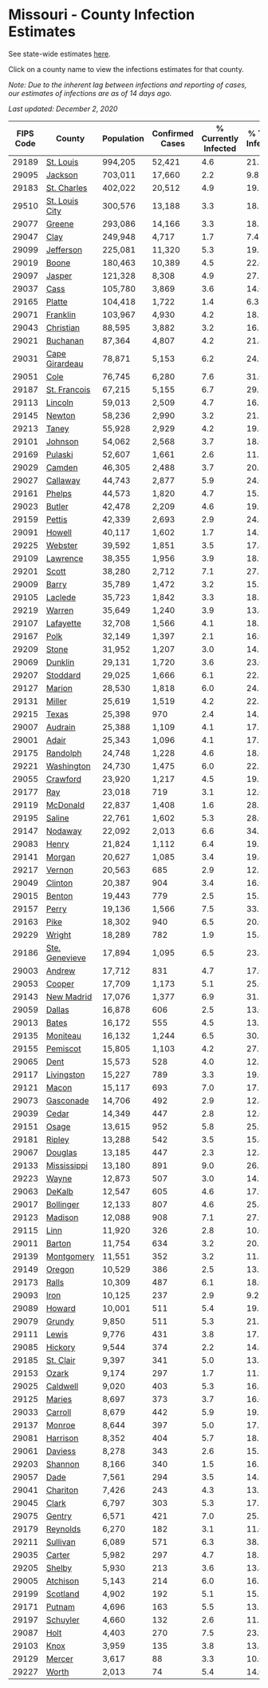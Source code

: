 # Missouri - County Infection Estimates

See state-wide estimates [here](/infections/us-mo).

Click on a county name to view the infections estimates for that county.

*Note: Due to the inherent lag between infections and reporting of cases, our estimates of infections are as of 14 days ago.*

*Last updated: December 2, 2020*

|   FIPS Code |                           County |   Population |   Confirmed Cases |   % Currently Infected |   % Total Infected |
|-------------|----------------------------------|--------------|-------------------|------------------------|--------------------|
|       29189 |           [St. Louis](st.-louis) |      994,205 |            52,421 |                    4.6 |               21.2 |
|       29095 |               [Jackson](jackson) |      703,011 |            17,660 |                    2.2 |                9.8 |
|       29183 |       [St. Charles](st.-charles) |      402,022 |            20,512 |                    4.9 |               19.7 |
|       29510 | [St. Louis City](st.-louis-city) |      300,576 |            13,188 |                    3.3 |               18.2 |
|       29077 |                 [Greene](greene) |      293,086 |            14,166 |                    3.3 |               18.1 |
|       29047 |                     [Clay](clay) |      249,948 |             4,717 |                    1.7 |                7.4 |
|       29099 |           [Jefferson](jefferson) |      225,081 |            11,320 |                    5.3 |               19.3 |
|       29019 |                   [Boone](boone) |      180,463 |            10,389 |                    4.5 |               22.6 |
|       29097 |                 [Jasper](jasper) |      121,328 |             8,308 |                    4.9 |               27.1 |
|       29037 |                     [Cass](cass) |      105,780 |             3,869 |                    3.6 |               14.0 |
|       29165 |                 [Platte](platte) |      104,418 |             1,722 |                    1.4 |                6.3 |
|       29071 |             [Franklin](franklin) |      103,967 |             4,930 |                    4.2 |               18.1 |
|       29043 |           [Christian](christian) |       88,595 |             3,882 |                    3.2 |               16.1 |
|       29021 |             [Buchanan](buchanan) |       87,364 |             4,807 |                    4.2 |               21.4 |
|       29031 | [Cape Girardeau](cape-girardeau) |       78,871 |             5,153 |                    6.2 |               24.9 |
|       29051 |                     [Cole](cole) |       76,745 |             6,280 |                    7.6 |               31.0 |
|       29187 |     [St. Francois](st.-francois) |       67,215 |             5,155 |                    6.7 |               29.2 |
|       29113 |               [Lincoln](lincoln) |       59,013 |             2,509 |                    4.7 |               16.5 |
|       29145 |                 [Newton](newton) |       58,236 |             2,990 |                    3.2 |               21.1 |
|       29213 |                   [Taney](taney) |       55,928 |             2,929 |                    4.2 |               19.8 |
|       29101 |               [Johnson](johnson) |       54,062 |             2,568 |                    3.7 |               18.6 |
|       29169 |               [Pulaski](pulaski) |       52,607 |             1,661 |                    2.6 |               11.7 |
|       29029 |                 [Camden](camden) |       46,305 |             2,488 |                    3.7 |               20.3 |
|       29027 |             [Callaway](callaway) |       44,743 |             2,877 |                    5.9 |               24.6 |
|       29161 |                 [Phelps](phelps) |       44,573 |             1,820 |                    4.7 |               15.1 |
|       29023 |                 [Butler](butler) |       42,478 |             2,209 |                    4.6 |               19.7 |
|       29159 |                 [Pettis](pettis) |       42,339 |             2,693 |                    2.9 |               24.8 |
|       29091 |                 [Howell](howell) |       40,117 |             1,602 |                    1.7 |               14.9 |
|       29225 |               [Webster](webster) |       39,592 |             1,851 |                    3.5 |               17.4 |
|       29109 |             [Lawrence](lawrence) |       38,355 |             1,956 |                    3.9 |               18.9 |
|       29201 |                   [Scott](scott) |       38,280 |             2,712 |                    7.1 |               27.5 |
|       29009 |                   [Barry](barry) |       35,789 |             1,472 |                    3.2 |               15.9 |
|       29105 |               [Laclede](laclede) |       35,723 |             1,842 |                    3.3 |               18.8 |
|       29219 |                 [Warren](warren) |       35,649 |             1,240 |                    3.9 |               13.4 |
|       29107 |           [Lafayette](lafayette) |       32,708 |             1,566 |                    4.1 |               18.2 |
|       29167 |                     [Polk](polk) |       32,149 |             1,397 |                    2.1 |               16.0 |
|       29209 |                   [Stone](stone) |       31,952 |             1,207 |                    3.0 |               14.2 |
|       29069 |               [Dunklin](dunklin) |       29,131 |             1,720 |                    3.6 |               23.0 |
|       29207 |             [Stoddard](stoddard) |       29,025 |             1,666 |                    6.1 |               22.2 |
|       29127 |                 [Marion](marion) |       28,530 |             1,818 |                    6.0 |               24.3 |
|       29131 |                 [Miller](miller) |       25,619 |             1,519 |                    4.2 |               22.2 |
|       29215 |                   [Texas](texas) |       25,398 |               970 |                    2.4 |               14.2 |
|       29007 |               [Audrain](audrain) |       25,388 |             1,109 |                    4.1 |               17.1 |
|       29001 |                   [Adair](adair) |       25,343 |             1,096 |                    4.1 |               17.2 |
|       29175 |             [Randolph](randolph) |       24,748 |             1,228 |                    4.6 |               18.6 |
|       29221 |         [Washington](washington) |       24,730 |             1,475 |                    6.0 |               22.5 |
|       29055 |             [Crawford](crawford) |       23,920 |             1,217 |                    4.5 |               19.1 |
|       29177 |                       [Ray](ray) |       23,018 |               719 |                    3.1 |               12.0 |
|       29119 |             [McDonald](mcdonald) |       22,837 |             1,408 |                    1.6 |               28.2 |
|       29195 |                 [Saline](saline) |       22,761 |             1,602 |                    5.3 |               28.6 |
|       29147 |               [Nodaway](nodaway) |       22,092 |             2,013 |                    6.6 |               34.7 |
|       29083 |                   [Henry](henry) |       21,824 |             1,112 |                    6.4 |               19.7 |
|       29141 |                 [Morgan](morgan) |       20,627 |             1,085 |                    3.4 |               19.4 |
|       29217 |                 [Vernon](vernon) |       20,563 |               685 |                    2.9 |               12.7 |
|       29049 |               [Clinton](clinton) |       20,387 |               904 |                    3.4 |               16.6 |
|       29015 |                 [Benton](benton) |       19,443 |               779 |                    2.5 |               15.1 |
|       29157 |                   [Perry](perry) |       19,136 |             1,566 |                    7.5 |               33.1 |
|       29163 |                     [Pike](pike) |       18,302 |               940 |                    6.5 |               20.0 |
|       29229 |                 [Wright](wright) |       18,289 |               782 |                    1.9 |               15.4 |
|       29186 | [Ste. Genevieve](ste.-genevieve) |       17,894 |             1,095 |                    6.5 |               23.4 |
|       29003 |                 [Andrew](andrew) |       17,712 |               831 |                    4.7 |               17.6 |
|       29053 |                 [Cooper](cooper) |       17,709 |             1,173 |                    5.1 |               25.6 |
|       29143 |         [New Madrid](new-madrid) |       17,076 |             1,377 |                    6.9 |               31.1 |
|       29059 |                 [Dallas](dallas) |       16,878 |               606 |                    2.5 |               13.6 |
|       29013 |                   [Bates](bates) |       16,172 |               555 |                    4.5 |               13.1 |
|       29135 |             [Moniteau](moniteau) |       16,132 |             1,244 |                    6.5 |               30.3 |
|       29155 |             [Pemiscot](pemiscot) |       15,805 |             1,103 |                    4.2 |               27.2 |
|       29065 |                     [Dent](dent) |       15,573 |               528 |                    4.0 |               12.5 |
|       29117 |         [Livingston](livingston) |       15,227 |               789 |                    3.3 |               19.6 |
|       29121 |                   [Macon](macon) |       15,117 |               693 |                    7.0 |               17.7 |
|       29073 |           [Gasconade](gasconade) |       14,706 |               492 |                    2.9 |               12.4 |
|       29039 |                   [Cedar](cedar) |       14,349 |               447 |                    2.8 |               12.0 |
|       29151 |                   [Osage](osage) |       13,615 |               952 |                    5.8 |               25.9 |
|       29181 |                 [Ripley](ripley) |       13,288 |               542 |                    3.5 |               15.4 |
|       29067 |               [Douglas](douglas) |       13,185 |               447 |                    2.3 |               12.4 |
|       29133 |       [Mississippi](mississippi) |       13,180 |               891 |                    9.0 |               26.5 |
|       29223 |                   [Wayne](wayne) |       12,873 |               507 |                    3.0 |               14.5 |
|       29063 |                 [DeKalb](dekalb) |       12,547 |               605 |                    4.6 |               17.9 |
|       29017 |           [Bollinger](bollinger) |       12,133 |               807 |                    4.6 |               25.4 |
|       29123 |               [Madison](madison) |       12,088 |               908 |                    7.1 |               27.9 |
|       29115 |                     [Linn](linn) |       11,920 |               326 |                    2.8 |               10.6 |
|       29011 |                 [Barton](barton) |       11,754 |               634 |                    3.2 |               20.7 |
|       29139 |         [Montgomery](montgomery) |       11,551 |               352 |                    3.2 |               11.8 |
|       29149 |                 [Oregon](oregon) |       10,529 |               386 |                    2.5 |               13.5 |
|       29173 |                   [Ralls](ralls) |       10,309 |               487 |                    6.1 |               18.0 |
|       29093 |                     [Iron](iron) |       10,125 |               237 |                    2.9 |                9.2 |
|       29089 |                 [Howard](howard) |       10,001 |               511 |                    5.4 |               19.5 |
|       29079 |                 [Grundy](grundy) |        9,850 |               511 |                    5.3 |               21.1 |
|       29111 |                   [Lewis](lewis) |        9,776 |               431 |                    3.8 |               17.2 |
|       29085 |               [Hickory](hickory) |        9,544 |               374 |                    2.2 |               14.4 |
|       29185 |           [St. Clair](st.-clair) |        9,397 |               341 |                    5.0 |               13.8 |
|       29153 |                   [Ozark](ozark) |        9,174 |               297 |                    1.7 |               11.9 |
|       29025 |             [Caldwell](caldwell) |        9,020 |               403 |                    5.3 |               16.8 |
|       29125 |                 [Maries](maries) |        8,697 |               373 |                    3.7 |               16.0 |
|       29033 |               [Carroll](carroll) |        8,679 |               442 |                    5.9 |               19.7 |
|       29137 |                 [Monroe](monroe) |        8,644 |               397 |                    5.0 |               17.7 |
|       29081 |             [Harrison](harrison) |        8,352 |               404 |                    5.7 |               18.7 |
|       29061 |               [Daviess](daviess) |        8,278 |               343 |                    2.6 |               15.1 |
|       29203 |               [Shannon](shannon) |        8,166 |               340 |                    1.5 |               16.1 |
|       29057 |                     [Dade](dade) |        7,561 |               294 |                    3.5 |               14.8 |
|       29041 |             [Chariton](chariton) |        7,426 |               243 |                    4.3 |               13.1 |
|       29045 |                   [Clark](clark) |        6,797 |               303 |                    5.3 |               17.3 |
|       29075 |                 [Gentry](gentry) |        6,571 |               421 |                    7.0 |               25.7 |
|       29179 |             [Reynolds](reynolds) |        6,270 |               182 |                    3.1 |               11.0 |
|       29211 |             [Sullivan](sullivan) |        6,089 |               571 |                    6.3 |               38.7 |
|       29035 |                 [Carter](carter) |        5,982 |               297 |                    4.7 |               18.8 |
|       29205 |                 [Shelby](shelby) |        5,930 |               213 |                    3.6 |               13.4 |
|       29005 |             [Atchison](atchison) |        5,143 |               214 |                    6.0 |               16.3 |
|       29199 |             [Scotland](scotland) |        4,902 |               192 |                    5.1 |               15.3 |
|       29171 |                 [Putnam](putnam) |        4,696 |               163 |                    5.5 |               13.1 |
|       29197 |             [Schuyler](schuyler) |        4,660 |               132 |                    2.6 |               11.5 |
|       29087 |                     [Holt](holt) |        4,403 |               270 |                    7.5 |               23.9 |
|       29103 |                     [Knox](knox) |        3,959 |               135 |                    3.8 |               13.8 |
|       29129 |                 [Mercer](mercer) |        3,617 |                88 |                    3.3 |               10.6 |
|       29227 |                   [Worth](worth) |        2,013 |                74 |                    5.4 |               14.0 |
